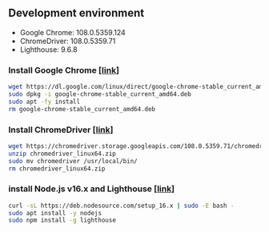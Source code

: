 ## Development environment

-   Google Chrome: 108.0.5359.124 
-   ChromeDriver: 108.0.5359.71
-   Lighthouse: 9.6.8

### Install Google Chrome [[link](https://www.google.com/chrome/)]
```bash
wget https://dl.google.com/linux/direct/google-chrome-stable_current_amd64.deb
sudo dpkg -i google-chrome-stable_current_amd64.deb
sudo apt -fy install
rm google-chrome-stable_current_amd64.deb
```

### Install ChromeDriver [[link](https://chromedriver.chromium.org/downloads)]
```bash
wget https://chromedriver.storage.googleapis.com/108.0.5359.71/chromedriver_linux64.zip
unzip chromedriver_linux64.zip
sudo mv chromedriver /usr/local/bin/
rm chromedriver_linux64.zip
```

### install Node.js v16.x and Lighthouse [[link](https://github.com/GoogleChrome/lighthouse)]
```bash
curl -sL https://deb.nodesource.com/setup_16.x | sudo -E bash -
sudo apt install -y nodejs
sudo npm install -g lighthouse
```
